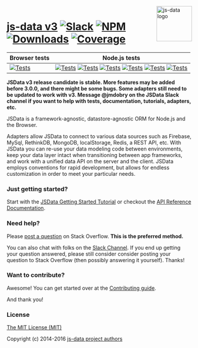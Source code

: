 <img src="https://raw.githubusercontent.com/js-data/js-data/master/js-data.png" alt="js-data logo" title="js-data" align="right" width="96" height="96" />

# [js-data v3](http://www.js-data.io/) [![Slack][1]][2] [![NPM][3]][4] [![Downloads][5]][6] [![Coverage][7]][8]

| __Browser tests__ | __Node.js tests__ |
| ---------------------------------|----|
| [![Tests][9]][10] | [![Tests][11]][12] [![Tests][13]][12] [![Tests][14]][12] [![Tests][15]][12] [![Tests][16]][12] [![Tests][17]][12] |

[1]: http://slack.js-data.io/badge.svg
[2]: http://slack.js-data.io
[3]: https://img.shields.io/npm/v/js-data.svg?style=flat
[4]: https://www.npmjs.org/package/js-data
[5]: https://img.shields.io/npm/dm/js-data.svg?style=flat
[6]: https://www.npmjs.org/package/js-data
[7]: https://img.shields.io/codecov/c/github/js-data/js-data/master.svg
[8]: https://codecov.io/github/js-data/js-data
[9]: https://saucelabs.com/browser-matrix/jsdata.svg
[10]: https://saucelabs.com/u/jsdata
[11]: https://img.shields.io/circleci/project/js-data/js-data.svg
[12]: https://circleci.com/gh/js-data/js-data
[13]: https://img.shields.io/badge/Node.js-v6.x-brightgreen.svg
[14]: https://img.shields.io/badge/Node.js-v5.x-brightgreen.svg
[15]: https://img.shields.io/badge/Node.js-v4.x-brightgreen.svg
[16]: https://img.shields.io/badge/Node.js-v0.12.x-brightgreen.svg
[17]: https://img.shields.io/badge/Node.js-v0.10.x-brightgreen.svg

__JSData v3 release candidate is stable. More features may be added before 3.0.0,
and there might be some bugs. Some adapters still need to be updated to work
with v3. Message @jmdobry on the JSData Slack channel if you want to help with
tests, documentation, tutorials, adapters, etc.__

JSData is a framework-agnostic, datastore-agnostic ORM for Node.js and the
Browser.

Adapters allow JSData to connect to various data sources such as Firebase,
MySql, RethinkDB, MongoDB, localStorage, Redis, a REST API, etc. With JSData
you can re-use your data modeling code between environments, keep your data
layer intact when transitioning between app frameworks, and work with a unified
data API on the server and the client. JSData employs conventions for rapid
development, but allows for endless customization in order to meet your
particular needs.

### Just getting started?

Start with the [JSData Getting Started Tutorial][18] or checkout the [API Reference Documentation][19].

### Need help?

Please [post a question][20] on Stack Overflow. **This is the preferred method.**

You can also chat with folks on the [Slack Channel][21]. If you end up getting
your question answered, please still consider consider posting your question to
Stack Overflow (then possibly answering it yourself). Thanks!

### Want to contribute?

Awesome! You can get started over at the [Contributing guide][22].

And thank you!

### License

[The MIT License (MIT)][23]

Copyright (c) 2014-2016 [js-data project authors][24]

[18]: http://www.js-data.io/v3.0/docs/home
[19]: http://api.js-data.io/
[20]: http://stackoverflow.com/questions/tagged/jsdata
[21]: http://slack.js-data.io/
[22]: https://github.com/js-data/js-data/blob/master/.github/CONTRIBUTING.md
[23]: https://github.com/js-data/js-data/blob/master/LICENSE
[24]: https://github.com/js-data/js-data/blob/master/AUTHORS
